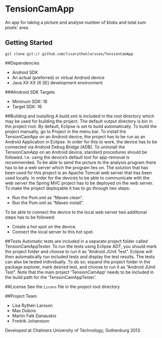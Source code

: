 TensionCamApp
=============

An app for taking a picture and analyse number of blobs and total sum pixels' area. 

## Getting Started

`git clone git:// github.com/lisarythenlarsson/TensionCamApp`

##Dependencies

- Android SDK
- An actual (preferred) or virtual Android device
- Java XX XX (6 SE) development environment

###Android SDK Targets
- Minimum SDK: 16
- Target SDK: 16

##Building and installing
A build.xml is included in the root directory which may be used for building the project. The default output directory is bin in the project root. By default, Eclipse is set to build automatically. To build the project manually, go to Project in the menu bar.
To install the TensionCamApp on an Android device, the project has to be run as an Android Application in Eclipse. In order for this to work, the device has to be connected via Android Debug Bridge (ADB).
To uninstall the TensionCamApp on an Android device, standard procedures should be followed. I.e. using the device’s default tool for app-removal is recommended.
To be able to send the picture to the analysis program there has to be a web server which the program lies on. The solution that has been used for this project is an Apache Tomcat web server that has been used locally. In order for the devices to be able to communicate with the web server the Spring MVC project has to be deployed on the web server. To make the project deployable it has to go through two steps:
-  Run the Pom.xml as “Maven clean”.
-	Run the Pom.xml as “Maven install”.

To be able to connect the device to the local web server two additional steps has to be followed:
-	Create a hot spot on the device.
-	Connect the local server to this hot spot.

##Tests
Automatic tests are included in a separate project folder called TensionCamAppTester. To run the tests using Eclipse ADT, you should mark the project folder and choose to run it as “Android JUnit Test”. Eclipse will then automatically run included tests and display the test results.
The tests can also be tested individually. To do so; expand the project folder in the package explorer, mark desired test, and choose to run it as “Android JUnit Test”.
Note that the main project ‘TensionCamApp’ needs to be included in the build path for the ‘TensionCamAppTester’.


##License
See the `Licens` file in the project root directory

##Project Team
- Lisa Rythén Larsson
- Max Dubois
- Martin Falk Danauskis
- Fredrik Johansson

Developed at Chalmers University of Technology, Gothenburg 2013.



